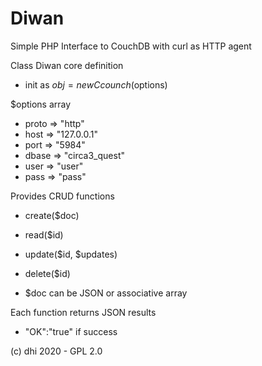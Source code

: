 # Diwan
Simple PHP Interface to CouchDB with curl as HTTP agent

Class Diwan core definition
 * init as $obj = new Ccounch($options)

$options array
 * proto   => "http"
 * host    => "127.0.0.1"
 * port 	 => "5984"
 * dbase	 => "circa3_quest"
 * user    => "user"
 * pass    => "pass"

Provides CRUD functions
 * create($doc)
 * read($id)
 * update($id, $updates)
 * delete($id)

 * $doc can be JSON or associative array

Each function returns JSON results
 * "OK":"true" if success

(c) dhi 2020 - GPL 2.0

